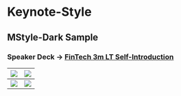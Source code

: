 # Keynote-Style

## MStyle-Dark Sample

### Speaker Deck → [FinTech 3m LT Self-Introduction](https://speakerdeck.com/masahirosaito/fintech-3m-lt-self-introduction)

| ![](https://www.evernote.com/l/As2dltTVeyJET6jZDyFwmUEfwahhkTx1ys4B/image.png) | ![](https://www.evernote.com/l/As02njAFOolEyalPfYWPpwpo3IXK7G8SV8oB/image.png) |
|:-:|:-:|
| ![](https://www.evernote.com/l/As1dZD76_nVJnJmjDLBpxjihV2MQvr2LuKMB/image.png) | ![](https://www.evernote.com/l/As0gQv-s7g5MfbT3ys-FNS7AsgU0k4ooSXQB/image.png) |
